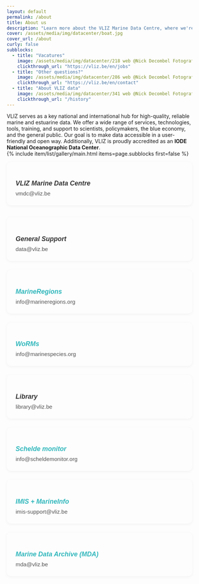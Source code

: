 ```yaml
---
layout: default
permalink: /about
title: About us
description: "Learn more about the VLIZ Marine Data Centre, where we're making science more efficient, reliable, and transparent. Discover our mission, values, and core principles. Join us in our journey!"
cover: /assets/media/img/datacenter/boat.jpg
cover_url: /about
curly: false
subblocks:
  - title: "Vacatures"
    image: /assets/media/img/datacenter/218 web @Nick Decombel Fotografie.jpg
    clickthrough_url: "https://vliz.be/en/jobs"
  - title: "Other questions?"
    image: /assets/media/img/datacenter/286 web @Nick Decombel Fotografie.jpg
    clickthrough_url: "https://vliz.be/en/contact"
  - title: "About VLIZ data"
    image: /assets/media/img/datacenter/341 web @Nick Decombel Fotografie.jpg
    clickthrough_url: "/history"
---
```


VLIZ serves as a key national and international hub for high-quality, reliable marine and estuarine data. We offer a wide range of services, technologies, tools, training, and support to scientists, policymakers, the blue economy, and the general public. Our goal is to make data accessible in a user-friendly and open way. Additionally, VLIZ is proudly accredited as an <b>IODE National Oceanographic Data Center</b>.
<br>
{% include item/list/gallery/main.html items=page.subblocks first=false %}


<style>
  .support-contacts {
    display: grid;
    grid-template-columns: repeat(auto-fit, minmax(280px, 1fr));
    gap: 1.5rem;
    margin-top: 2rem;
  }

  .contact-item {
    background: #fdfdfd;
    padding: 1.5rem;
    border-radius: 12px;
    box-shadow: 0 2px 8px rgba(0, 0, 0, 0.05);
    transition: box-shadow 0.2s ease;
    font-family: 'Sofia Pro', 'Poppins', sans-serif;
  }

  .contact-item:hover {
    box-shadow: 0 4px 16px rgba(0, 0, 0, 0.08);
  }

  .contact-item h5 {
    font-size: 1.1rem;
    color: #333;
    margin-bottom: 0.5rem;
    font-weight: 600;
  }

  .contact-item h5 a {
    color: #31b7bc;
    text-decoration: none;
  }

  .contact-item p {
    margin: 0;
    font-size: 0.95rem;
  }

  .contact-item a {
    color: #555;
    text-decoration: none;
    transition: color 0.2s ease;
  }

  .contact-item a:hover {
    color: #31b7bc;
  }

  .contact-header {
    margin-bottom: 1.5rem;
    font-size: 1.25rem;
    font-weight: 600;
    color: #222;
  }
</style>

<!-- Optional title -->
<div class="contact-item">
  <h5>VLIZ Marine Data Centre</h5>
  <p><a href="mailto:vmdc@vliz.be">vmdc@vliz.be</a></p>
</div>

<div class="support-contacts">
  <div class="contact-item">
    <h5>General Support</h5>
    <p><a href="mailto:data@vliz.be">data@vliz.be</a></p>
  </div>

  <div class="contact-item">
    <h5><a href="https://www.marineregions.org/">MarineRegions</a></h5>
    <p><a href="mailto:info@marineregions.org">info@marineregions.org</a></p>
  </div>

  <div class="contact-item">
    <h5><a href="https://www.marinespecies.org/">WoRMs</a></h5>
    <p><a href="mailto:info@marinespecies.org">info@marinespecies.org</a></p>
  </div>

  <div class="contact-item">
    <h5>Library</h5>
    <p><a href="mailto:library@vliz.be">library@vliz.be</a></p>
  </div>

  <div class="contact-item">
    <h5><a href="https://www.scheldemonitor.be/nl">Schelde monitor</a></h5>
    <p><a href="mailto:info@scheldemonitor.org">info@scheldemonitor.org</a></p>
  </div>

  <div class="contact-item">
    <h5><a href="https://www.vliz.be/en/imis">IMIS + MarineInfo</a></h5>
    <p><a href="mailto:imis-support@vliz.be">imis-support@vliz.be</a></p>
  </div>

  <div class="contact-item">
    <h5><a href="https://marinedataarchive.org/">Marine Data Archive (MDA)</a></h5>
    <p><a href="mailto:mda@vliz.be">mda@vliz.be</a></p>
  </div>
</div>
<br>
<br>
<br>
